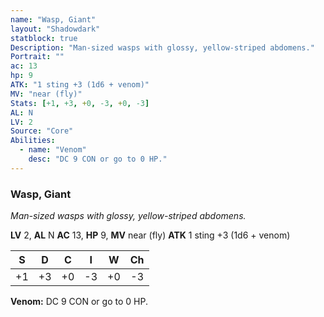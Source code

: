 ```yaml
---
name: "Wasp, Giant"
layout: "Shadowdark"
statblock: true
Description: "Man-sized wasps with glossy, yellow-striped abdomens."
Portrait: ""
ac: 13
hp: 9
ATK: "1 sting +3 (1d6 + venom)"
MV: "near (fly)"
Stats: [+1, +3, +0, -3, +0, -3]
AL: N
LV: 2
Source: "Core"
Abilities:
  - name: "Venom"
    desc: "DC 9 CON or go to 0 HP."
---
```


### Wasp, Giant

_Man-sized wasps with glossy, yellow-striped abdomens._

**LV** 2, **AL** N
**AC** 13, **HP** 9, **MV** near (fly)
**ATK** 1 sting +3 (1d6 + venom)

|  S  |  D  |  C  |  I  |  W  |  Ch  |
|:---:|:---:|:---:|:---:|:---:|:----:|
| +1 | +3 | +0 | -3 | +0 | -3 |

**Venom:** DC 9 CON or go to 0 HP.

